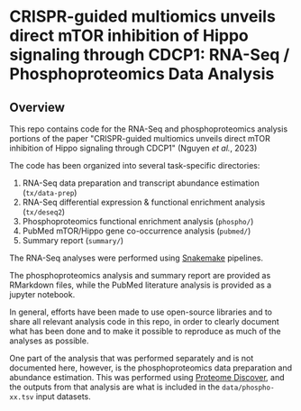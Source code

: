 # CRISPR-guided multiomics unveils direct mTOR inhibition of Hippo signaling through CDCP1: RNA-Seq / Phosphoproteomics Data Analysis

## Overview

This repo contains code for the RNA-Seq and phosphoproteomics analysis portions of the paper
"CRISPR-guided multiomics unveils direct mTOR inhibition of Hippo signaling through CDCP1" (Nguyen
_et al._, 2023)

The code has been organized into several task-specific directories:

1. RNA-Seq data preparation and transcript abundance estimation (`tx/data-prep`)
2. RNA-Seq differential expression & functional enrichment analysis (`tx/deseq2`)
3. Phosphoproteomics functional enrichment analysis (`phospho/`)
4. PubMed mTOR/Hippo gene co-occurrence analysis (`pubmed/`)
5. Summary report (`summary/`)

The RNA-Seq analyses were performed using [Snakemake](https://snakemake.readthedocs.io/en/stable/)
pipelines.

The phosphoproteomics analysis and summary report are provided as RMarkdown files, while the PubMed
literature analysis is provided as a jupyter notebook.

In general, efforts have been made to use open-source libraries and to share all relevant analysis
code in this repo, in order to clearly document what has been done and to make it possible to
reproduce as much of the analyses as possible.

One part of the analysis that was performed separately and is not documented here, however, is the
phosphoproteomics data preparation and abundance estimation. This was performed using [Proteome
Discover](https://www.thermofisher.com/us/en/home/industrial/mass-spectrometry/liquid-chromatography-mass-spectrometry-lc-ms/lc-ms-software/multi-omics-data-analysis/proteome-discoverer-software.html),
and the outputs from that analysis are what is included in the `data/phospho-xx.tsv` input datasets.
